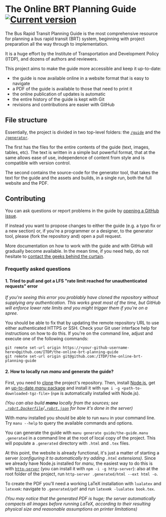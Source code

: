 # The Online BRT Planning Guide [![Current version](https://img.shields.io/badge/view-brtguide.itdp.org-blue.svg?style=flat-square)](https://brtguide.itdp.org)

The Bus Rapid Transit Planning Guide is the most comprehensive resource for
planning a bus rapid transit (BRT) system, beginning with project preparation
all the way through to implementation.

It is a huge effort by the Institute of Transportation and Development Policy
(ITDP), and dozens of authors and reviewers.

This project aims to make the guide more accessible and keep it up-to-date:

 - the guide is now available online in a website format that is easy to navigate
 - a PDF of the guide is available to those that need to print it
 - the online publication of updates is automatic
 - the entire history of the guide is kept with Git
 - revisions and contributions are easier with GitHub


## File structure

Essentially, the project is divided in two top-level folders: the
[`/guide`](guide) and the [`/generator`](generator).

The first has the files for the entire contents of the guide (text, images,
tables, etc).  The text is written in a simple but powerful format, that at the
same allows ease of use, independence of content from style and is compatible
with version control.

The second contains the source-code for the generator tool, that takes the text
for the guide and the assets and builds, in a single run, both the full website
and the PDF.


## Contributing

You can ask questions or report problems in the guide by [opening a GitHub
issue](https://github.com/ITDP/the-online-brt-planning-guide/issues/new).

If instead you want to propose changes to either the guide (e.g. a typo fix or
a new section) or, if you're a programmer or a designer, to the generator tool,
please (fork the repository and) open a pull request.

More documentation on how to work with the guide and with GitHub will gradually
become available. In the mean time, if you need help, do not hesitate to
[contact the geeks behind the curtain](mailto:contato@protocubo.io).

### Frequetly asked questions

#### 1. Tried to pull and got a LFS "rate limit reached for unauthenticated requests" error

_If you're seeing this error you problably have cloned the repository without supplying any authentication.  This works great most of the time, but GitHub will enforce lower rate limits and you might trigger them if you're on a spree._

You should be able to fix that by updating the remote repository URL to use either authenticated HTTPS or SSH.  Check your Git user interface help for instructions on how to do this.  If you're on the command line, adjust and execute one of the following commands:

```
git remote set-url origin https://<your-github-username-here>@github.com/ITDP/the-online-brt-planning-guide
git remote set-url origin git@github.com:/ITDP/the-online-brt-planning-guide
```

#### 2. How to locally run _manu_ and generate the guide?

First, you need to [clone](https://help.github.com/articles/cloning-a-repository/) the project's repository.
Then, install [Node.js](https://nodejs.org), get an [up-to-date _manu_ package](https://brtguide.itdp.org/branch/master/bin/) and install it with `npm i -g <path-to-downloaded-tgz-file>` (`npm` is automatically installed with Node.js).

_(You can also build **manu** locally from the sources; see [`.robrt.Dockerfile`](.robrt.Dockerfile)/[`.robrt.json`](.robrt.json) for how it's done in the server)_

With _manu_ installed you should be able to run `manu` in your command line.
Try `manu --help` to query the available commands and options.

You can generate the guide with `manu generate guide/the-guide.manu .generated` in a command line at the root of local copy of the project.
This will populate a `.generated` directory with `.html` and `.tex` files.

At this point, the website is already functional, it's just a matter of starting a server _(configuring it to automatically try adding `.html` extensions)_.
Since we already have Node.js installed for _manu_, the easiest way to do this is with [`http-server`](https://www.npmjs.com/package/http-server) (you can install it with `npm -i -g http-server`):
also at the root folder of the project, run `http-server .generated/html --ext html -o`.

To create the PDF you'll need a working LaTeX installation with `lualatex` and `latexmk`:
navigate to `.generated/pdf` and run `latexmk -lualatex book.tex`.

_(You may notice that the generated PDF is huge; the server automatically compacts all images before running LaTeX, according to their resulting physical size and reasonable assumptions on printer limitations)_
